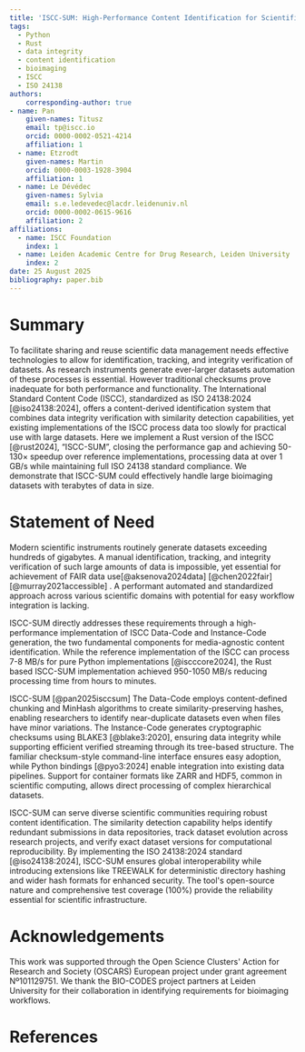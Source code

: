 ```yaml
---
title: 'ISCC-SUM: High-Performance Content Identification for Scientific Data'
tags:
  - Python
  - Rust
  - data integrity
  - content identification
  - bioimaging
  - ISCC
  - ISO 24138
authors:
    corresponding-author: true
- name: Pan
    given-names: Titusz
    email: tp@iscc.io
    orcid: 0000-0002-0521-4214
    affiliation: 1
  - name: Etzrodt
    given-names: Martin
    orcid: 0000-0003-1928-3904
    affiliation: 1
  - name: Le Dévédec
    given-names: Sylvia
    email: s.e.ledevedec@lacdr.leidenuniv.nl
    orcid: 0000-0002-0615-9616
    affiliation: 2
affiliations:
  - name: ISCC Foundation
    index: 1
  - name: Leiden Academic Centre for Drug Research, Leiden University
    index: 2
date: 25 August 2025
bibliography: paper.bib
---
```


# Summary

To facilitate sharing and reuse scientific data management needs effective technologies to allow for identification, tracking, and integrity verification of datasets. As research instruments generate ever-larger datasets automation of these processes is essential. However traditional checksums prove inadequate for both performance and functionality. The International Standard Content Code (ISCC), standardized as ISO 24138:2024 [@iso24138:2024], offers a content-derived identification system that combines data integrity verification with similarity detection capabilities, yet existing implementations of the ISCC process data too slowly for practical use with large datasets. Here we implement a Rust version of the ISCC [@rust2024], “ISCC-SUM”, closing the performance gap and achieving 50-130× speedup over reference implementations, processing data at over 1 GB/s while maintaining full ISO 24138 standard compliance. We demonstrate that ISCC-SUM could effectively handle large bioimaging datasets with terabytes of data in size. 


# Statement of Need

Modern scientific instruments routinely generate datasets exceeding hundreds of gigabytes. A manual identification, tracking, and integrity verification of such large amounts of data is impossible, yet essential for achievement of FAIR data use[@aksenova2024data] [@chen2022fair] [@murray2021accessible] . A performant automated and standardized approach across various scientific domains with potential for easy workflow integration is lacking.

ISCC-SUM directly addresses these requirements through a high-performance implementation of ISCC Data-Code and Instance-Code generation, the two fundamental components for media-agnostic content identification. While the reference implementation of the ISCC can process 7-8 MB/s for pure Python implementations [@iscccore2024], the Rust based ISCC-SUM implementation achieved 950-1050 MB/s reducing processing time from hours to minutes.

ISCC-SUM [@pan2025isccsum]
The Data-Code employs content-defined chunking and MinHash algorithms to create similarity-preserving hashes, enabling researchers to identify near-duplicate datasets even when files have minor variations. The Instance-Code generates cryptographic checksums using BLAKE3 [@blake3:2020], ensuring data integrity while supporting efficient verified streaming through its tree-based structure. The familiar checksum-style command-line interface ensures easy adoption, while Python bindings [@pyo3:2024] enable integration into existing data pipelines. Support for container formats like ZARR and HDF5, common in scientific computing, allows direct processing of complex hierarchical datasets.

ISCC-SUM can serve diverse scientific communities requiring robust content identification. The similarity detection capability helps identify redundant submissions in data repositories, track dataset evolution across research projects, and verify exact dataset versions for computational reproducibility. By implementing the ISO 24138:2024 standard [@iso24138:2024], ISCC-SUM ensures global interoperability while introducing extensions like TREEWALK for deterministic directory hashing and wider hash formats for enhanced security. The tool's open-source nature and comprehensive test coverage (100%) provide the reliability essential for scientific infrastructure.

# Acknowledgements

This work was supported through the Open Science Clusters' Action for Research and Society (OSCARS) European project under grant agreement Nº101129751. We thank the BIO-CODES project partners at Leiden University for their collaboration in identifying requirements for bioimaging workflows.

# References